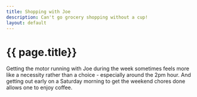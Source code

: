 ```yaml
---
title: Shopping with Joe
description: Can't go grocery shopping without a cup!
layout: default
---
```


<h1> {{ page.title}} </h1>
Getting the motor running with Joe during the week sometimes feels more like a necessity rather than a choice - especially around the 2pm hour.  And getting out early on a Saturday morning to get the weekend chores done allows one to enjoy coffee. 